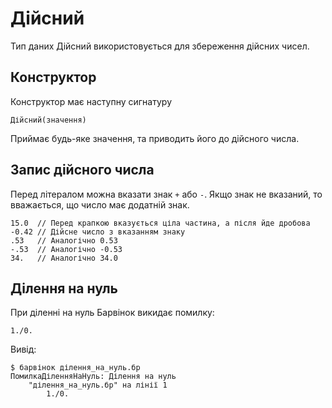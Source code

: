 # Дійсний

Тип даних Дійсний використовується для збереження дійсних чисел.

## Конструктор

Конструктор має наступну сигнатуру

``` periwinkle linenums="0"
Дійсний(значення)
```

Приймає будь-яке значення, та приводить його до дійсного числа.

## Запис дійсного числа

Перед літералом можна вказати знак `+` або `-`. Якщо знак не вказаний, то вважається, що число має додатній знак.

``` periwinkle linenums="0"
15.0  // Перед крапкою вказується ціла частина, а після йде дробова
-0.42 // Дійсне число з вказанням знаку
.53   // Аналогічно 0.53
-.53  // Аналогічно -0.53
34.   // Аналогічно 34.0
```

## Ділення на нуль

При діленні на нуль Барвінок викидає помилку:

``` periwinkle linenums="0" title="ділення_на_нуль.бр"
1./0.
```

Вивід:

``` console linenums="0"
$ барвінок ділення_на_нуль.бр
ПомилкаДіленняНаНуль: Ділення на нуль
    "ділення_на_нуль.бр" на лінії 1
        1./0.
```
